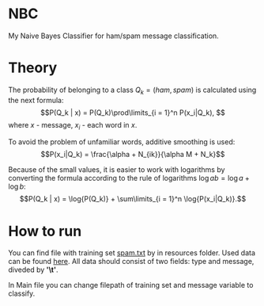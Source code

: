 # NBC
My Naive Bayes Classifier for ham/spam message classification.

# Theory
The probability of belonging to a class $Q_k = (ham,spam)$ is calculated using the next formula: $$P(Q_k | x) = P(Q_k)\prod\limits_{i = 1}^n P(x_i|Q_k), $$
where $x$ -  message, $x_i$ - each word in $x$.  

To avoid the problem of unfamiliar words, additive smoothing is used: $$P(x_i|Q_k) = \frac{\alpha + N_{ik}}{\alpha M + N_k}$$

Because of the small values, it is easier to work with logarithms by converting the formula according to the rule of logarithms $\log{ab} = \log{a}+\log{b}:$
$$P(Q_k | x) = \log{P(Q_k)} + \sum\limits_{i = 1}^n \log{P(x_i|Q_k)}.$$

# How to run
You can find file with training set [spam.txt](NBC/src/main/resources/spam.txt) by in resources folder. Used data can be found [here](https://github.com/stedy/Machine-Learning-with-R-datasets). All data should consist of two fields: type and message, diveded by **'\t'**.  

In Main file you can change filepath of training set and message variable to classify.

